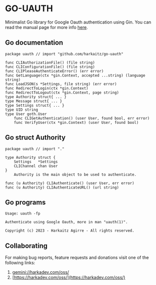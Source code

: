 # GO-UAUTH

Minimalist Go library for Google Oauth authentication using Gin. You
can read the manual page for more info [here](./uauth.1.md).

## Go documentation

    package uauth // import "github.com/harkaitz/go-uauth"
    
    func CLIAuthorizationFile() (file string)
    func CLIConfigurationFile() (file string)
    func CLIPleaseAuthenticateError() (err error)
    func GetLanguage(ctx *gin.Context, accepted ...string) (language string)
    func LoadJSON(s *Settings, file string) (err error)
    func RedirectToLogin(ctx *gin.Context)
    func RedirectToLogout(ctx *gin.Context, page string)
    type Authority struct{ ... }
    type Message struct{ ... }
    type Settings struct{ ... }
    type UID string
    type User goth.User
        func CLIGetAuthentication() (user User, found bool, err error)
        func VerifyUser(ctx *gin.Context) (user User, found bool)

## Go struct Authority

    package uauth // import "."
    
    type Authority struct {
        Settings   *Settings
        CLIChannel chan User
    }
        Authority is the main object to be used to authenticate.
    
    func (u Authority) CLIAuthenticate() (user User, err error)
    func (u Authority) CLIAuthenticateURL() (url string)

## Go programs

    Usage: uauth -fp
    
    Authenticate using Google Oauth, more in man "uauth(1)".
    
    Copyright (c) 2023 - Harkaitz Agirre - All rights reserved.

## Collaborating

For making bug reports, feature requests and donations visit
one of the following links:

1. [gemini://harkadev.com/oss/](gemini://harkadev.com/oss/)
2. [https://harkadev.com/oss/](https://harkadev.com/oss/)
